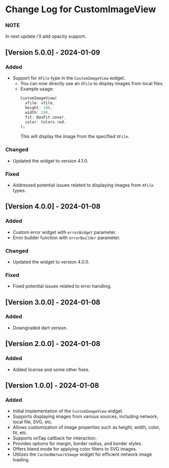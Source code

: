 # Change Log for CustomImageView

### NOTE
In next update i'll add opacity support.

## [Version 5.0.0] - 2024-01-09

### Added
- Support for `XFile` type in the `CustomImageView` widget.
  - You can now directly use an `XFile` to display images from local files.
  - Example usage:
    ```dart
    CustomImageView(
      xfile: xfile,
      height: 100,
      width: 100,
      fit: BoxFit.cover,
      color: Colors.red,
    );
    ```
    This will display the image from the specified `XFile`.

### Changed
- Updated the widget to version 4.1.0.

### Fixed
- Addressed potential issues related to displaying images from `XFile` types.



## [Version 4.0.0] - 2024-01-08

### Added
- Custom error widget with `errorWidget` parameter.
- Error builder function with `errorBuilder` parameter.

### Changed
- Updated the widget to version 4.0.0.

### Fixed
- Fixed potential issues related to error handling.

## [Version 3.0.0] - 2024-01-08

### Added
- Downgraded dart version.

## [Version 2.0.0] - 2024-01-08

### Added
- Added license and some other fixes.

## [Version 1.0.0] - 2024-01-08

### Added
- Initial implementation of the `CustomImageView` widget.
- Supports displaying images from various sources, including network, local file, SVG, etc.
- Allows customization of image properties such as height, width, color, fit, etc.
- Supports onTap callback for interaction.
- Provides options for margin, border radius, and border styles.
- Offers blend mode for applying color filters to SVG images.
- Utilizes the `CachedNetworkImage` widget for efficient network image loading.
